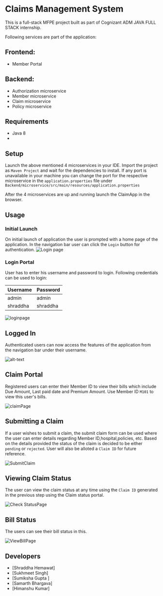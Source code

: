 # Claims Management System

This is a full-stack MFPE project built as part of Cognizant ADM JAVA FULL STACK internship.

Following services are part of the application:
## Frontend:
* Member Portal

## Backend:
* Authorization microservice
* Member microservice
* Claim microservice
* Policy microservice

## Requirements
* Java 8
* 

## Setup

Launch the above mentioned 4 microservices in your IDE. Import the project as `Maven Project` and wait for the dependencies to install. If any port is unavailable in your machine you can change the port for the respective microservice in the `application.properties` file under `Backend/microservice/src/main/resources/application.properties`

After the 4 microservices are up and running launch the ClaimApp in the browser.

## Usage

### Initial Launch

On initial launch of application the user is prompted with a home page of the application. In the navigation bar user can click the `Login` button for authentication.
![Login page](https://user-images.githubusercontent.com/55060443/162374330-d05b32f8-2c5d-4741-bba5-eb0fbd071841.png)




### Login Portal

User has to enter his username and password to login. Following credentials can be used to login:

| Username   | Password| 
| -----------|:--------|
| admin     | admin    |
| shraddha  | shraddha |

![loginpage](https://user-images.githubusercontent.com/55060443/162374653-133b403c-3d79-461f-b6dc-faa1d436321c.png)





## Logged In

Authenticated users can now access the features of the application from the navigation bar under their username.

![alt-text](https://github.com/AayushBangroo/ij025Team3ClaimsManagement/blob/master/Usage%20Images/Features.png)




## Claim Portal

Registered users can enter their Member ID to view their bills which include Due Amount, Last paid date and Premium Amount. 
Use Member ID `M101` to view this user's bills.

![claimPage](https://user-images.githubusercontent.com/55060443/162376551-116554fe-9c88-4218-b194-663151355241.png)

## Submitting a Claim

If a user wishes to submit a claim, the submit claim form can be used where the user can enter details regarding Member ID,hospital,policies, etc. Based on the details provided the status of the claim is decided to be either `pending` or `rejected`. User will also be alloted a `Claim ID` for future reference.

![SubmitClaim](https://user-images.githubusercontent.com/55060443/162376546-b434f663-2e48-432c-a6e8-af73ffb29221.png)

## Viewing Claim Status


The user can view the claim status at any time using the `Claim ID` generated in the previous step using the Claim status portal.


![Check StatusPage](https://user-images.githubusercontent.com/55060443/162376831-15855037-4b7b-4fa1-8d14-e592be057d79.png)

## Bill Status


The users can see their bill status in this.

![ViewBillPage](https://user-images.githubusercontent.com/55060443/162376532-ad7b84e5-96d1-489d-8cf2-a082a29737a2.png)




## Developers

* [Shraddha Hemawat]
* [Sukhmeet Singh]
* [Sumiksha Gupta ]
* [Samarth Bhargava]
* [Himanshu Kumar]
